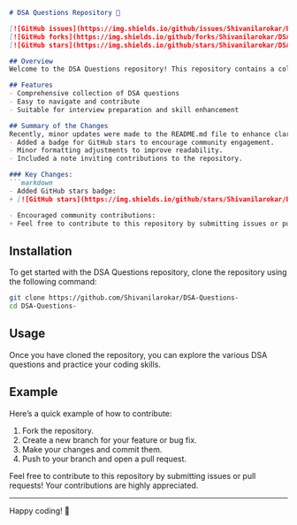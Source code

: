 ```markdown
# DSA Questions Repository 🤖

[![GitHub issues](https://img.shields.io/github/issues/Shivanilarokar/DSA-Questions-.svg)](https://github.com/Shivanilarokar/DSA-Questions-/issues) 
[![GitHub forks](https://img.shields.io/github/forks/Shivanilarokar/DSA-Questions-.svg)](https://github.com/Shivanilarokar/DSA-Questions-/network) 
[![GitHub stars](https://img.shields.io/github/stars/Shivanilarokar/DSA-Questions-.svg)](https://github.com/Shivanilarokar/DSA-Questions-/stargazers)

## Overview
Welcome to the DSA Questions repository! This repository contains a collection of Data Structures and Algorithms (DSA) questions designed to help you practice and improve your coding skills. Whether you are preparing for coding interviews or just looking to enhance your problem-solving abilities, this repository is a great resource.

## Features
- Comprehensive collection of DSA questions
- Easy to navigate and contribute
- Suitable for interview preparation and skill enhancement

## Summary of the Changes
Recently, minor updates were made to the README.md file to enhance clarity and provide additional information. The following changes were implemented:
- Added a badge for GitHub stars to encourage community engagement.
- Minor formatting adjustments to improve readability.
- Included a note inviting contributions to the repository.

### Key Changes:
```markdown
- Added GitHub stars badge:
+ [![GitHub stars](https://img.shields.io/github/stars/Shivanilarokar/DSA-Questions-.svg)](https://github.com/Shivanilarokar/DSA-Questions-/stargazers)

- Encouraged community contributions:
+ Feel free to contribute to this repository by submitting issues or pull requests! Your contributions are highly appreciated.
```

## Installation
To get started with the DSA Questions repository, clone the repository using the following command:
```bash
git clone https://github.com/Shivanilarokar/DSA-Questions-
cd DSA-Questions-
```

## Usage
Once you have cloned the repository, you can explore the various DSA questions and practice your coding skills.

## Example
Here’s a quick example of how to contribute:
1. Fork the repository.
2. Create a new branch for your feature or bug fix.
3. Make your changes and commit them.
4. Push to your branch and open a pull request.

Feel free to contribute to this repository by submitting issues or pull requests! Your contributions are highly appreciated.

---

Happy coding! 🚀
```